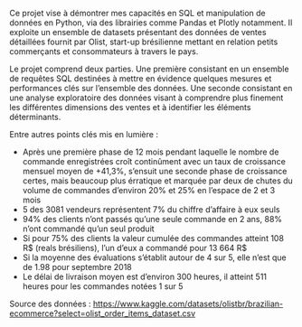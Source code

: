 Ce projet vise à démontrer mes capacités en SQL et manipulation de données en Python, via des librairies comme Pandas et Plotly notamment. Il exploite un ensemble de datasets présentant des données de ventes détaillées fournit par Olist, start-up brésilienne mettant en relation petits commerçants et consommateurs à travers le pays. 

Le projet comprend deux parties. Une première consistant en un ensemble de requêtes SQL destinées à mettre en évidence quelques mesures et performances clés sur l’ensemble des données. Une seconde consistant en une analyse exploratoire des données visant à comprendre plus finement les différentes dimensions des ventes et à identifier  les éléments déterminants.

Entre autres points clés mis en lumière : 
* Après une première phase de 12 mois pendant laquelle le nombre de commande enregistrées croît continûment avec un  taux de croissance mensuel moyen de +41,3%, s’ensuit une seconde phase de croissance certes, mais beaucoup plus érratique et marquée par deux de chutes du volume de commandes  d’environ 20% et 25% en l’espace de 2 et 3 mois
* 5 des 3081 vendeurs représentent 7% du chiffre d’affaire à eux seuls
* 94% des clients n’ont passés qu’une seule commande en 2 ans, 88% n’ont commandé qu’un seul produit
* Si pour 75% des clients la valeur cumulée des commandes atteint 108 R$ (reals brésiliens), l’un d’eux a commandé pour 13 664 R$
* Si la moyenne des évaluations s’établit autour de 4 sur 5, elle n’est que de 1.98 pour septembre 2018
* Le délai de livraison moyen est d’environ 300 heures, il atteint 511 heures pour les commandes notées 1 sur 5 

Source des données : https://www.kaggle.com/datasets/olistbr/brazilian-ecommerce?select=olist_order_items_dataset.csv 
